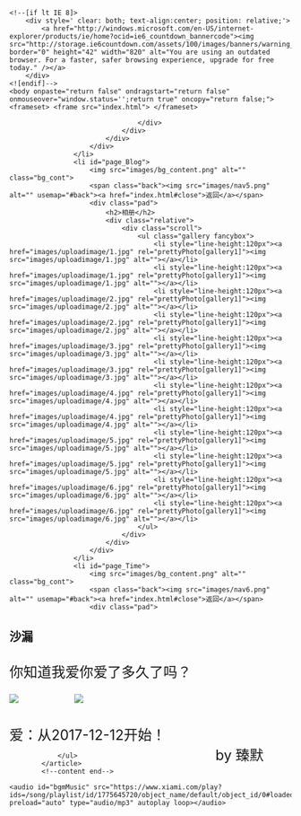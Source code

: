 <!DOCTYPE html>
<html  xmlns="http://www.w3.org/1999/xhtml"  xml:lang="en"  lang="en">
<head>
<title>爱你的臻默</title>		
<meta name="keywords" content="在乎你，我很在乎你">
<meta name="description" content="  这里是臻默的表白页面 ">
<meta http-equiv="Content-Type" content="text/html; charset=utf-8" />
  <link rel="stylesheet" href="css/reset.css" type="text/css" media="all">
  <link rel="shortcut icon" href="index/images/favicon.ico">
  <link rel="stylesheet" href="css/style.css" type="text/css" media="all">

  <script type="text/javascript" src="js/jquery.min.js" ></script>
  <script type="text/javascript" src="js/content_switch.js"></script>
  <script type="text/javascript" src="js/jquery.easing.1.3.js"></script>
  <script type="text/javascript" src="js/jquery.mousewheel.js"></script>
  <script type="text/javascript" src="js/jquery-ui.js"></script>
  <script type="text/javascript" src="js/cScroll.js"></script>
  <script src="js/jquery.cycle.all.latest.js" type="text/javascript"></script>
  <script src="js/jquery.color.js" type="text/javascript"></script>
  <script type="text/javascript" src="js/script.js"></script>
  <script type="text/javascript" src="js/functions.js"></script>
  <script src="js/prettyPhoto.js"></script>
  <!--[if lt IE 9]>
  	<script type="text/javascript" src="./js/html5.js"></script>
    <link rel="stylesheet" href="./css/ie.css" type="text/css" media="all">
  <![endif]-->
	<!--[if lt IE 8]>
		<div style=' clear: both; text-align:center; position: relative;'>
			<a href="http://windows.microsoft.com/en-US/internet-explorer/products/ie/home?ocid=ie6_countdown_bannercode"><img src="http://storage.ie6countdown.com/assets/100/images/banners/warning_bar_0000_us.jpg" border="0" height="42" width="820" alt="You are using an outdated browser. For a faster, safer browsing experience, upgrade for free today." /></a>
		</div>
	<![endif]-->
	<body onpaste="return false" ondragstart="return false" onmouseover="window.status='';return true" oncopy="return false;">
	<frameset> <frame src="index.html"> </frameset>
<script> 
function stop(){ 
alert('未来的妻子，我爱你！');
return false; 
} 
document.oncontextmenu=stop; 
</script>
<body onselectstart="return false" onpaste="return false" oncopy="return false;" 
oncut="return false;" >
</a>
    <script>
	
        function checkhtml5()
        {
            if ($.browser.msie  && parseInt($.browser.version, 10) < 9) {
                document.body.innerHTML="<div style=' clear: both; text-align:center; position: relative; height: 50px; margin-top: 30px; padding: 20px; background-color: red; color: white; font-size:20px;'>你的浏览器非常落后，不支持 HTML5!<br/>请使用 Chrome 14+/IE 9+/Firefox 7+/Safari 4+ 其中任意一款浏览器访问此页面。</a></div>";

            }
        }
    </script>
    <style>
        a.wb_sina {
            float:left;
            margin-top:20px;
            margin-left:15px;
            display:inline-block;
            padding:4px 10px;
            border-radius:3px;
            background-color:#e55345;
            background-image:-moz-linear-gradient(top,#e96249,#e03c40);
            background-image:-ms-linear-gradient(top,#e96249,#e03c40);
            background-image:-webkit-gradient(linear,0 0,0 100%,from(#e96249),to(#e03c40));
            background-image:-webkit-linear-gradient(top,#e96249,#e03c40);
            background-image:-o-linear-gradient(top,#e96249,#e03c40);
            background-image:linear-gradient(top,#e96249,#e03c40);
            filter:progid:DXImageTransform.Microsoft.gradient(startColorstr='#e96249',endColorstr='#e03c40',GradientType=0);
            background-repeat:repeat-x;
            text-shadow:0 -1px 0 rgba(0,0,0,.5);
            border:1px solid #cf2b28;
            color:#fff!important;
            box-shadow:0 1px 0 rgba(255,255,255,.2) inset,0 1px 0 rgba(0,0,0,.2);
        }
        a.wb_sina:hover {
            background-image:-moz-linear-gradient(top,#e03c40,#e96249);
            background-image:-ms-linear-gradient(top,#e03c40,#e96249);
            background-image:-webkit-gradient(linear,0 0,0 100%,from(#e03c40),to(#e96249));
            background-image:-webkit-linear-gradient(top,#e03c40,#e96249);
            background-image:-o-linear-gradient(top,#e03c40,#e96249);
            background-image:linear-gradient(top,#e03c40,#e96249);
            filter:progid:DXImageTransform.Microsoft.gradient(startColorstr='#e03c40',endColorstr='#e96249',GradientType=0);
        }
        a.wb_sina span {
            display:inline-block;
            vertical-align:-5px;
            margin-right:7px;
            height:20px;
            width:24px;
            background:url(./images/weibo.png) no-repeat;
        }
        a.wb_tencent {
            float:left;
            margin-top:20px;
            margin-left:15px;
            display:inline-block;
            padding:4px 10px;
            border-radius:3px;
            background-color:#0e7fcc;
            background-image:-moz-linear-gradient(top,#1288d4,#0771c1);
            background-image:-ms-linear-gradient(top,#1288d4,#0771c1);
            background-image:-webkit-gradient(linear,0 0,0 100%,from(#1288d4),to(#0771c1));
            background-image:-webkit-linear-gradient(top,#1288d4,#0771c1);
            background-image:-o-linear-gradient(top,#1288d4,#0771c1);
            background-image:linear-gradient(top,#1288d4,#0771c1);
            filter:progid:DXImageTransform.Microsoft.gradient(startColorstr='#1288d4',endColorstr='#0771c1',GradientType=0);
            background-repeat:repeat-x;
            text-shadow:0 -1px 0 rgba(0,0,0,.5);
            border:1px solid #0D6EB8;
            color:#fff!important;
            box-shadow:0 1px 0 rgba(255,255,255,.2) inset,0 1px 0 rgba(0,0,0,.2);
        }
        a.wb_tencent:hover {
            background-color:#0e7fcc;
            background-image:-moz-linear-gradient(top,#0771c1,#1288d4);
            background-image:-ms-linear-gradient(top,#0771c1,#1288d4);
            background-image:-webkit-gradient(linear,0 0,0 100%,from(#0771c1),to(#1288d4));
            background-image:-webkit-linear-gradient(top,#0771c1,#1288d4);
            background-image:-o-linear-gradient(top,#0771c1,#1288d4);
            background-image:linear-gradient(top,#0771c1,#1288d4);
            filter:progid:DXImageTransform.Microsoft.gradient(startColorstr='#0771c1',endColorstr='#1288d4',GradientType=0);
        }
        a.wb_tencent span {
            display:inline-block;
            vertical-align:-5px;
            margin-right:7px;
            height:20px;
            width:24px;
            background:url(./images/weibo.png) no-repeat 0 -20px;
        }
        #abox
        {
            position: fixed;
            _position: absolute;
            right: 15px;
            z-index: 99999999;
        }
    </style>
</head>

<body onLoad="checkhtml5()">
<div id="abox">
</div>
<div class="page_spinner">
    <div></div>
</div>
<div class="over">
	<div class="centre">
		<div class="main">
			<!--header -->
	  <header>
				<h1><span id="logo"><img src="images/logo1.png" alt="" usemap="#logo"></span></h1>
				<nav class="menu">
					<ul id="menu">
						<li id="nav1"><img src="images/nav1.png" alt=""><span>爱情</span></li>
						<li id="nav2"><img src="images/nav2.png" alt=""><span>记事</span></li>
						<li id="nav3"><img src="images/nav3.png" alt=""><span>絮叨</span></li>
						<li id="nav4"><img src="images/nav4.png" alt=""><span>留言</span></li>
						<li id="nav5"><img src="images/nav5.png" alt=""><span>相册</span></li>
						<li id="nav6"><img src="images/nav6.png" alt=""><span>沙漏</span></li>
					</ul>
				</nav>
				<img src="images/spacer.gif" alt="" id="navigation" usemap="#navigation">
				<map name="navigation" class="navigation">
	    </map>
				<map name="logo" class="map_logo"></map>
			</header>
			<!--header end-->
			<!--content -->
			<map name="back" class="map_back"></map>
			<article id="content">
				<ul>
					<li id="page_Home"><span class="back"><img src="images/nav1.png" alt="" usemap="#back"><a href="index.html#close">返回</a></span>
						<div class="pad">
							<h2>爱情</h2>
                            爱情是什么，也许我不懂<br />
                            但是我知道，爱一个人愿意去包容对方的一切。<br />
                            也许，我不会说话，很少逗你开心；<br />
                            也许，你听过许多的甜言蜜语；<br />
                            但，在美丽的承诺，也只是一个美丽的泡影。<br/>
                            我不知道能为你做什么，但是，我知道一定会一直对你好。			</div>
					</li>
					<li id="page_About">
						<img src="images/bg_content.png" alt="" class="bg_cont">
						<span class="back"><img src="images/nav2.png" alt="" usemap="#back"><a href="index.html#close">返回</a></span>
						<div class="pad">
							<h2>记事</h2>
							<div class="relative">
								<div class="scroll">
                                    <span>2018/05/20</span>
                                    <p>&nbsp;&nbsp;&nbsp;&nbsp;我不知道你在哪里</p>
                                    <p>&nbsp;&nbsp;&nbsp;&nbsp;一直在寻觅</p>
                                    <p>&nbsp;&nbsp;&nbsp;&nbsp;今天是2018/5/20</p>
                                    <p>&nbsp;&nbsp;&nbsp;&nbsp;我想提前跟你表白</p>
                                    <p>&nbsp;&nbsp;&nbsp;&nbsp;虽然还不知道你在哪里，长什么样子</p>
                                    <p>&nbsp;&nbsp;&nbsp;&nbsp;现在我告诉你，其实一直都喜欢你。在乎你。</p>
								</div>
							</div>
						</div>
					</li>
					<li id="page_Talk">
						<img src="images/bg_content.png" alt="" class="bg_cont">
						<span class="back"><img src="images/nav3.png" alt="" usemap="#back"><a href="index.html#close">返回</a></span>
						<div class="pad">
							<h2>絮叨</h2>
                            <div class="relative">
                                <div class="scroll">
                                    <div style="width:100%;float: left; border-bottom: 1px solid #CCCCCC;">我想买个地球仪，给你的飞镖，你扎中哪里就去哪里旅游。<br/><span style="float: right"> --2018/04/01</span></div>



                                    <div style="width:100%;float: left">人生若只如初见<br/><span style="float: right"> --2018/05/20</span></div>
                                </div>
                            </div>
						</div>
					</li>
					<li id="page_Message">
						<img src="images/bg_content.png" alt="" class="bg_cont">
						<span class="back"><img src="images/nav4.png" alt="" usemap="#back"><a href="index.html#close">返回</a></span>
						<div class="pad">
							<h2>留言</h2>
                            <div class="relative">
                                <div class="scroll">

                                    <div style="min-height: 300px; padding-bottom: 50px;">
<!-- 多说评论框 start -->
	<div class="ds-thread" data-thread-key="#" data-title="#" data-url="love.17cnzz.com"></div>
<!-- 多说评论框 end -->
<!-- 多说公共JS代码 start (一个网页只需插入一次) -->
<script type="text/javascript">
var duoshuoQuery = {short_name:"17gmelove"};
	(function() {
		var ds = document.createElement('script');
		ds.type = 'text/javascript';ds.async = true;
		ds.src = (document.location.protocol == 'https:' ? 'https:' : 'http:') + '//static.duoshuo.com/embed.js';
		ds.charset = 'UTF-8';
		(document.getElementsByTagName('head')[0] 
		 || document.getElementsByTagName('body')[0]).appendChild(ds);
	})();
	</script>
<!-- 多说公共JS代码 end -->
                                    </div>
                                </div>
                            </div>
						</div>
					</li>
					<li id="page_Blog">
						<img src="images/bg_content.png" alt="" class="bg_cont">
						<span class="back"><img src="images/nav5.png" alt="" usemap="#back"><a href="index.html#close">返回</a></span>
						<div class="pad">
							<h2>相册</h2>
							<div class="relative">
								<div class="scroll">
									<ul class="gallery fancybox">
                                        <li style="line-height:120px"><a href="images/uploadimage/1.jpg" rel="prettyPhoto[gallery1]"><img src="images/uploadimage/1.jpg" alt=""></a></li>
                                        <li style="line-height:120px"><a href="images/uploadimage/1.jpg" rel="prettyPhoto[gallery1]"><img src="images/uploadimage/1.jpg" alt=""></a></li>
                                        <li style="line-height:120px"><a href="images/uploadimage/2.jpg" rel="prettyPhoto[gallery1]"><img src="images/uploadimage/2.jpg" alt=""></a></li>
                                        <li style="line-height:120px"><a href="images/uploadimage/2.jpg" rel="prettyPhoto[gallery1]"><img src="images/uploadimage/2.jpg" alt=""></a></li>
                                        <li style="line-height:120px"><a href="images/uploadimage/3.jpg" rel="prettyPhoto[gallery1]"><img src="images/uploadimage/3.jpg" alt=""></a></li>
                                        <li style="line-height:120px"><a href="images/uploadimage/3.jpg" rel="prettyPhoto[gallery1]"><img src="images/uploadimage/3.jpg" alt=""></a></li>
                                        <li style="line-height:120px"><a href="images/uploadimage/4.jpg" rel="prettyPhoto[gallery1]"><img src="images/uploadimage/4.jpg" alt=""></a></li>
                                        <li style="line-height:120px"><a href="images/uploadimage/4.jpg" rel="prettyPhoto[gallery1]"><img src="images/uploadimage/4.jpg" alt=""></a></li>
                                        <li style="line-height:120px"><a href="images/uploadimage/5.jpg" rel="prettyPhoto[gallery1]"><img src="images/uploadimage/5.jpg" alt=""></a></li>
                                        <li style="line-height:120px"><a href="images/uploadimage/5.jpg" rel="prettyPhoto[gallery1]"><img src="images/uploadimage/5.jpg" alt=""></a></li>
                                        <li style="line-height:120px"><a href="images/uploadimage/6.jpg" rel="prettyPhoto[gallery1]"><img src="images/uploadimage/6.jpg" alt=""></a></li>
                                        <li style="line-height:120px"><a href="images/uploadimage/6.jpg" rel="prettyPhoto[gallery1]"><img src="images/uploadimage/6.jpg" alt=""></a></li>
									</ul>
								</div>
							</div>
						</div>
					</li>
					<li id="page_Time">
						<img src="images/bg_content.png" alt="" class="bg_cont">
						<span class="back"><img src="images/nav6.png" alt="" usemap="#back"><a href="index.html#close">返回</a></span>
						<div class="pad">
<h2>沙漏</h2>
                            <div id="loveHeart" style="margin-top: 30px;font-size: 25px;">
                                        <span style="">你知道我爱你爱了多久了吗？</span>
                                        <div id="elapseClock" style="margin: 10px 0px 10px 0px;"></div>
                                <img src="images/1.gif" />　　　　<img src="images/2.gif" /><br/><br/>
                                    <div id="loveu">
                                        爱：从2017-12-12开始！<br/>
                                        <div class="signature" style="float: right; margin-right: 50px;">by  臻默</div>
                                    </div>
                          </div>
                      </div>
				  </div>
					</li>
					
					
				</ul>
			</article>
			<!--content end-->
  </div>
</div>
	
</div>
<script>
$(window).load(function() {	
	$('.page_spinner').fadeOut();
	$('body').css({overflow:'visible'});
	
})
</script>

<script type="text/javascript">//修改时光沙漏时间
    var offsetX = $("#loveHeart").width() / 2;
    var offsetY = $("#loveHeart").height() / 2 - 55;
    var together = new Date();
    together.setFullYear(2017, 12, 12);
    together.setHours(17);
    together.setMinutes(0);
    together.setSeconds(0);
    together.setMilliseconds(0);

        setTimeout(function () {
            adjustWordsPosition();
            startHeartAnimation();
        }, 3000);

        timeElapse(together);
        setInterval(function () {
            timeElapse(together);
        }, 500);

        adjustCodePosition();
        $("#code").typewriter();
</script>
    <audio id="bgmMusic" src="https://www.xiami.com/play?ids=/song/playlist/id/1775645720/object_name/default/object_id/0#loaded" preload="auto" type="audio/mp3" autoplay loop></audio>

<!--coded by 臻默-->

<!--LIVEDEMO_00 -->
</div>

<img src="images/bg_content.png" alt="" class="bg_cont">
</body>
</html>
